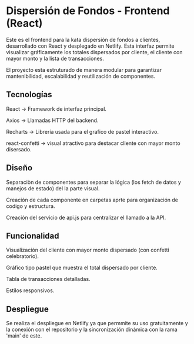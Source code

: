 # Dispersión de Fondos - Frontend (React)
Este es el frontend para la kata dispersión de fondos a clientes, desarrollado con React y desplegado en Netlify. Esta interfaz permite visualizar gráficamente los totales dispersados por cliente, el cliente con mayor monto y la lista de transacciones.

El proyecto esta estruturado de manera modular para garantizar mantenibilidad, escalabilidad y reutilización de componentes. 

## Tecnologías 
React -> Framework de interfaz principal. 

Axios -> Llamadas HTTP del backend. 

Recharts -> Librería usada para el grafico de pastel interactivo. 

react-confetti -> visual atractivo para destacar cliente con mayor monto disersado. 

## Diseño 
Separaciòn de componentes para separar la lógica (los fetch de datos y manejos de estado) del la parte visual. 

Creación de cada componente en carpetas aprte para organización de codigo y estructura. 

Creación del servicio de api.js para centralizar el llamado a la API. 

## Funcionalidad

Visualización del cliente con mayor monto dispersado (con confetti celebratorio).

Gráfico tipo pastel que muestra el total dispersado por cliente.

Tabla de transacciones detalladas.

Estilos responsivos.

## Despliegue 
Se realiza el despliegue en Netlify ya que permmite su uso gratuitamente y la conexión con el repositorio y la sincronización dinámica con la rama 'main' de este. 
